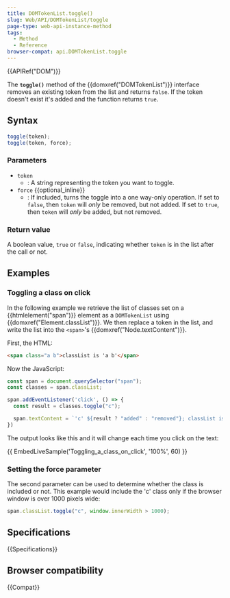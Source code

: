 ```yaml
---
title: DOMTokenList.toggle()
slug: Web/API/DOMTokenList/toggle
page-type: web-api-instance-method
tags:
  - Method
  - Reference
browser-compat: api.DOMTokenList.toggle
---
```

{{APIRef("DOM")}}

The **`toggle()`** method of the {{domxref("DOMTokenList")}} interface
removes an existing token from the list and returns `false`.
If the token doesn't exist it's added and the function returns `true`.

## Syntax

```js
toggle(token);
toggle(token, force);
```

### Parameters

- `token`
  - : A string representing the token you want to toggle.
- `force` {{optional_inline}}
  - : If included, turns the toggle into a one way-only operation.
     If set to `false`, then `token` will _only_ be removed, but not added.
     If set to `true`, then `token` will _only_ be added, but not removed.

### Return value

A boolean value, `true` or `false`, indicating whether `token` is in the
list after the call or not.

## Examples

### Toggling a class on click

In the following example we retrieve the list of classes set on a
{{htmlelement("span")}} element as a `DOMTokenList` using
{{domxref("Element.classList")}}. We then replace a token in the list, and write the
list into the `<span>`'s {{domxref("Node.textContent")}}.

First, the HTML:

```html
<span class="a b">classList is 'a b'</span>
```

Now the JavaScript:

```js
const span = document.querySelector("span");
const classes = span.classList;

span.addEventListener('click', () => {
  const result = classes.toggle("c");

  span.textContent = `'c' ${result ? "added" : "removed"}; classList is now "${classes}".`;
})
```

The output looks like this and it will change each time you click on the text:

{{ EmbedLiveSample('Toggling_a_class_on_click', '100%', 60) }}

### Setting the force parameter

The second parameter can be used to determine whether the class is included or not. This example would include the 'c' class only if the browser window is over 1000 pixels wide:

```js
span.classList.toggle("c", window.innerWidth > 1000);
```

## Specifications

{{Specifications}}

## Browser compatibility

{{Compat}}
